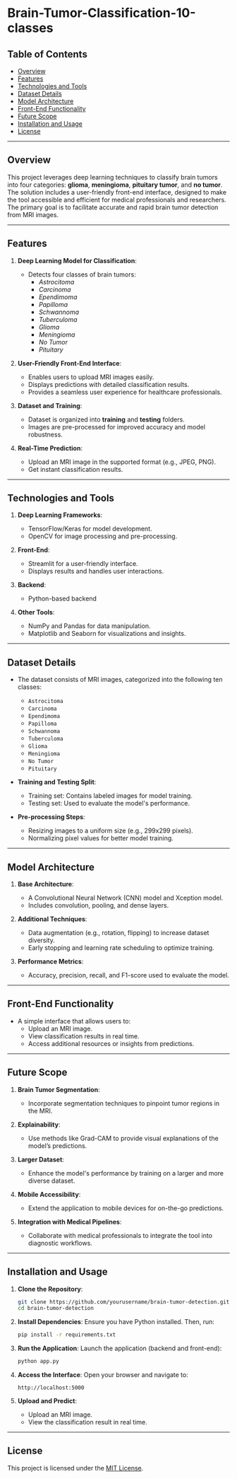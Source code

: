 # Brain-Tumor-Classification-10-classes

## Table of Contents
- [Overview](#overview)
- [Features](#features)
- [Technologies and Tools](#technologies-and-tools)
- [Dataset Details](#dataset-details)
- [Model Architecture](#model-architecture)
- [Front-End Functionality](#front-end-functionality)
- [Future Scope](#future-scope)
- [Installation and Usage](#installation-and-usage)
- [License](#license)

---

## Overview
This project leverages deep learning techniques to classify brain tumors into four categories: **glioma**, **meningioma**, **pituitary tumor**, and **no tumor**. The solution includes a user-friendly front-end interface, designed to make the tool accessible and efficient for medical professionals and researchers. The primary goal is to facilitate accurate and rapid brain tumor detection from MRI images.

---

## Features
1. **Deep Learning Model for Classification**:
   - Detects four classes of brain tumors:
     - *Astrocitoma*
     - *Carcinoma*
     - *Ependimoma*
     - *Papilloma*
     - *Schwannoma*
     - *Tuberculoma*
     - *Glioma*
     - *Meningioma*
     - *No Tumor*
     - *Pituitary*

2. **User-Friendly Front-End Interface**:
   - Enables users to upload MRI images easily.
   - Displays predictions with detailed classification results.
   - Provides a seamless user experience for healthcare professionals.

3. **Dataset and Training**:
   - Dataset is organized into **training** and **testing** folders.
   - Images are pre-processed for improved accuracy and model robustness.

4. **Real-Time Prediction**:
   - Upload an MRI image in the supported format (e.g., JPEG, PNG).
   - Get instant classification results.

---

## Technologies and Tools
1. **Deep Learning Frameworks**:
   - TensorFlow/Keras for model development.
   - OpenCV for image processing and pre-processing.

2. **Front-End**:
   - Streamlit for a user-friendly interface.
   - Displays results and handles user interactions.

3. **Backend**:
   - Python-based backend
   
4. **Other Tools**:
   - NumPy and Pandas for data manipulation.
   - Matplotlib and Seaborn for visualizations and insights.

---

## Dataset Details
- The dataset consists of MRI images, categorized into the following ten classes:
  - `Astrocitoma`
  - `Carcinoma`
  - `Ependimoma`
  - `Papilloma`
  - `Schwannoma`
  - `Tuberculoma`
  - `Glioma`
  - `Meningioma`
  - `No Tumor`
  - `Pituitary`

- **Training and Testing Split**:
  - Training set: Contains labeled images for model training.
  - Testing set: Used to evaluate the model's performance.

- **Pre-processing Steps**:
  - Resizing images to a uniform size (e.g., 299x299 pixels).
  - Normalizing pixel values for better model training.

---

## Model Architecture
1. **Base Architecture**:
   - A Convolutional Neural Network (CNN) model and Xception model.
   - Includes convolution, pooling, and dense layers.

2. **Additional Techniques**:
   - Data augmentation (e.g., rotation, flipping) to increase dataset diversity.
   - Early stopping and learning rate scheduling to optimize training.

3. **Performance Metrics**:
   - Accuracy, precision, recall, and F1-score used to evaluate the model.

---

## Front-End Functionality
- A simple interface that allows users to:
  - Upload an MRI image.
  - View classification results in real time.
  - Access additional resources or insights from predictions.

---

## Future Scope
1. **Brain Tumor Segmentation**:
   - Incorporate segmentation techniques to pinpoint tumor regions in the MRI.

2. **Explainability**:
   - Use methods like Grad-CAM to provide visual explanations of the model’s predictions.

3. **Larger Dataset**:
   - Enhance the model's performance by training on a larger and more diverse dataset.

4. **Mobile Accessibility**:
   - Extend the application to mobile devices for on-the-go predictions.

5. **Integration with Medical Pipelines**:
   - Collaborate with medical professionals to integrate the tool into diagnostic workflows.

---

## Installation and Usage
1. **Clone the Repository**:
   ```bash
   git clone https://github.com/yourusername/brain-tumor-detection.git
   cd brain-tumor-detection
   ```

2. **Install Dependencies**:
   Ensure you have Python installed. Then, run:
   ```bash
   pip install -r requirements.txt
   ```

3. **Run the Application**:
   Launch the application (backend and front-end):
   ```bash
   python app.py
   ```

4. **Access the Interface**:
   Open your browser and navigate to:
   ```
   http://localhost:5000
   ```

5. **Upload and Predict**:
   - Upload an MRI image.
   - View the classification result in real time.

---

## License
This project is licensed under the [MIT License](LICENSE).


